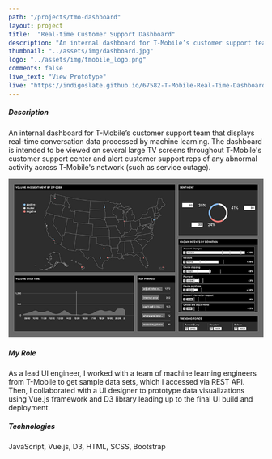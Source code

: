 ```yaml
---
path: "/projects/tmo-dashboard"
layout: project
title:  "Real-time Customer Support Dashboard"
description: "An internal dashboard for T-Mobile’s customer support team that displays real-time conversation data processed by machine learning."
thumbnail: "../assets/img/dashboard.jpg"
logo: "../assets/img/tmobile_logo.png"
comments: false
live_text: "View Prototype"
live: "https://indigoslate.github.io/67582-T-Mobile-Real-Time-Dashboard-UI/"
---
```



##### Description
An internal dashboard for T-Mobile’s customer support team that displays real-time conversation data processed by machine learning. The dashboard is intended to be viewed on several large TV screens throughout T-Mobile's customer support center and alert customer support reps of any abnormal activity across T-Mobile's network (such as service outage).

![T-Mobile Dashboard](../assets/img/dashboard.jpg "T-Mobile Dashboard")

##### My Role
As a lead UI engineer, I worked with a team of machine learning engineers from T-Mobile to get sample data sets, which I accessed via REST API. Then, I collaborated with a UI designer to prototype data visualizations using Vue.js framework and D3 library leading up to the final UI build and deployment.

##### Technologies
JavaScript, Vue.js, D3, HTML, SCSS, Bootstrap